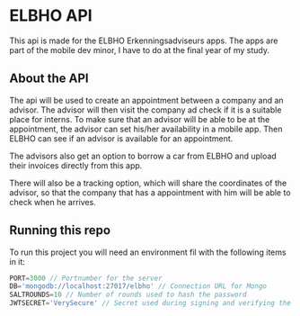# ELBHO API
This api is made for the ELBHO Erkenningsadviseurs apps. The apps are part of the mobile dev minor, I have to do at the final year of my study. 

## About the API
The api will be used to create an appointment between a company and an advisor. The advisor will then visit the company ad check if it is a suitable place for interns. To make sure that an advisor will be able to be at the appointment, the advisor can set his/her availability in a mobile app. Then ELBHO can see if an advisor is available for an appointment. 

The advisors also get an option to borrow a car from ELBHO and upload their invoices directly from this app.

There will also be a tracking option, which will share the coordinates of the advisor, so that the company that has a appointment with him will be able to check when he arrives. 

## Running this repo
To run this project you will need an environment fil with the following items in it:
```ts
PORT=3000 // Portnumber for the server
DB='mongodb://localhost:27017/elbho' // Connection URL for Mongo
SALTROUNDS=10 // Number of rounds used to hash the password
JWTSECRET='VerySecure' // Secret used during signing and verifying the JWT
```